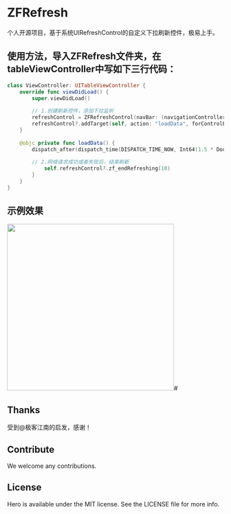 # ZFRefresh

个人开源项目，基于系统UIRefreshControl的自定义下拉刷新控件，极易上手。

## 使用方法，导入ZFRefresh文件夹，在tableViewController中写如下三行代码：
```swift
class ViewController: UITableViewController {
    override func viewDidLoad() {
        super.viewDidLoad()
        
        // 1.创建刷新控件，添加下拉监听
        refreshControl = ZFRefreshControl(navBar: (navigationController?.navigationBar)!)
        refreshControl?.addTarget(self, action: "loadData", forControlEvents: .ValueChanged)
    }
    
    @objc private func loadData() {
        dispatch_after(dispatch_time(DISPATCH_TIME_NOW, Int64(1.5 * Double(NSEC_PER_SEC))), dispatch_get_main_queue()) { () -> Void in
            
	    // 2.网络请求成功或者失败后，结束刷新
            self.refreshControl?.zf_endRefreshing(10)
        }
    }
}
```
## 示例效果
<img src="https://cdn.rawgit.com/lkzhao/Hero/bff6d87907006d1847ed0b7121e9fb4ac4d68320/Resources/Hero.svg" width="388"/>#

## Thanks

受到@极客江南的启发，感谢！

## Contribute

We welcome any contributions. 

## License

Hero is available under the MIT license. See the LICENSE file for more info.
